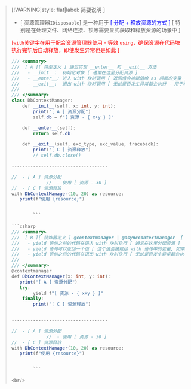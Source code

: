 <br/>

>[!WARNING|style: flat|label: 简要说明 ]
>
>- [ 资源管理器`IDisposable`] 是一种用于 <span style='color:Blue'>[ 分配 + 释放资源的方式 ] </span> [ 特别是在处理文件、网络连接、锁等需要显式获取和释放资源的场景中 ]
>
>  <span style='color:red'>[`with`关键字在用于配合资源管理器使用 - 等效 `using`，确保资源在代码块执行完毕后自动释放，即使发生异常也是如此 ]</span>
>
> ```csharp
>/// <summary>
>///  [ A ][ 类型定义 ] 通过实现 __enter__ 和 __exit__ 方法
>///   - __init__:  初始化对象 [ 通常在这里分配资源 ]
>///   - __enter__: 进入 with 块时调用 [ 返回值会被赋值给 as 后面的变量 ]
>///   - __exit__:  退出 with 块时调用 [ 无论是否发生异常都会执行 - 用于释放资源 ]
>/// 
>/// </summary>
>class DbContextManager:
>	  def __init__(self, x: int, y: int):
>		  print("[ A ] 资源分配")
>		  self.db = f"[ 资源 - { x+y } ]"
>
>	  def __enter__(self):
>         return self.db
>
> 	  def __exit__(self, exc_type, exc_value, traceback):
>		  print("[ C ] 资源释放")
>		  // self.db.close()
>
>------------------------------------
>
>//  - [ A ] 资源分配
>              //  - 使用 [ 资源 - 30 ]
>//  - [ C ] 资源释放      
>with DbContextManager(10, 20) as resource:
>    print(f"使用 {resource}")
>
> 
>         ```
>              
>```csharp
>/// <summary>
>///  [ B ][ 装饰器定义 ] @contextmanager | @asynccontextmanager 【 即它必须包含唯一 yield 语句 】
>///   - yield 语句之前的代码在进入 with 块时执行 [ 通常在这里分配资源 ]
>///   - yield 语句可以返回一个值 [ 这个值会被赋给 with 语句中的变量, 如果不需要返回值, 可以使用 yield 而不带任何值 ]
>///   - yield 语句之后的代码在退出 with 块时执行 [ 无论是否发生异常都会执行 - 用于释放资源 ]
>///   
>/// </summary>
>@contextmanager
>def DbContextManager(x: int, y: int):
>    print("[ A ] 资源分配")
>    try:
>         yield f"[ 资源 - { x+y } ]"
>     finally:
>         print("[ C ] 资源释放")
> 
> 
>------------------------------------
>
>//  - [ A ] 资源分配
>              //  - 使用 [ 资源 - 30 ]
>//  - [ C ] 资源释放      
>with DbContextManager(10, 20) as resource:
>    print(f"使用 {resource}")
>
> 
>         ```
>         
><br/>
>
>

